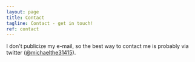 ```yaml
---
layout: page
title: Contact
tagline: Contact - get in touch!
ref: contact
---
```


I don't publicize my e-mail, so the best way to contact me is probably via twitter ([@michaelthe31415](https://twitter.com/michaelthe31415)).
